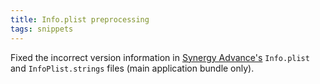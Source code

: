 ```yaml
---
title: Info.plist preprocessing
tags: snippets
---
```


Fixed the incorrect version information in [Synergy Advance's](http://synergyadvance.com/) `Info.plist` and `InfoPlist.strings` files (main application bundle only).

